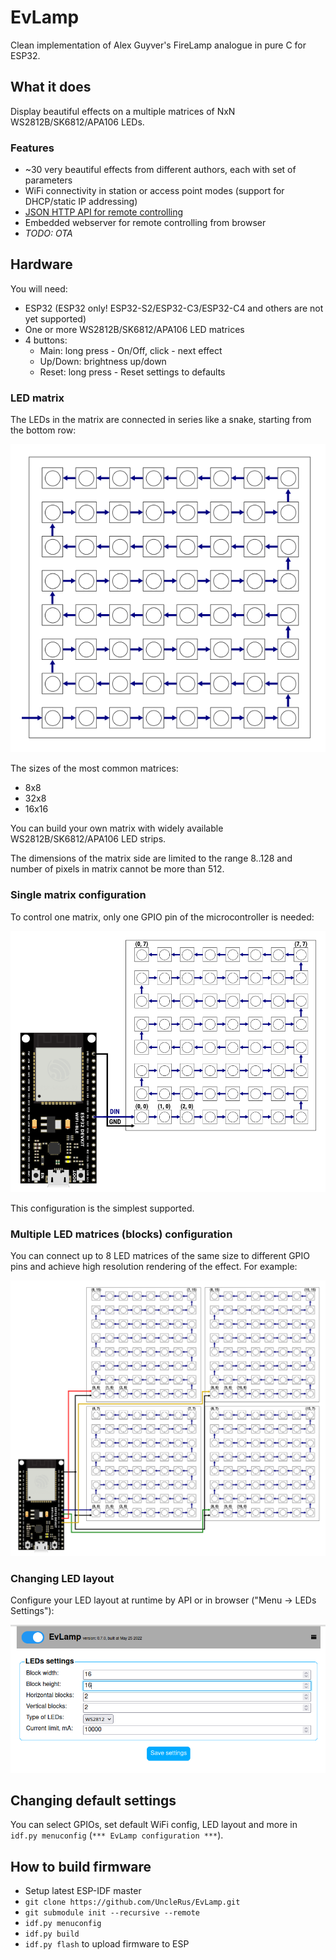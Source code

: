 # EvLamp

Clean implementation of Alex Guyver's FireLamp analogue in pure C for ESP32.

## What it does

Display beautiful effects on a multiple matrices of NxN WS2812B/SK6812/APA106 LEDs.

### Features

- ~30 very beautiful effects from different authors, each with set of parameters
- WiFi connectivity in station or access point modes (support for DHCP/static IP addressing)
- [JSON HTTP API for remote controlling](API.md)
- Embedded webserver for remote controlling from browser
- *TODO: OTA*

## Hardware

You will need:

- ESP32 (ESP32 only! ESP32-S2/ESP32-C3/ESP32-C4 and others are not yet supported)
- One or more WS2812B/SK6812/APA106 LED matrices
- 4 buttons:
	- Main: long press - On/Off, click - next effect
	- Up/Down: brightness up/down
	- Reset: long press - Reset settings to defaults

### LED matrix

The LEDs in the matrix are connected in series like a snake, starting from the bottom row:

![8x8 matrix](images/8x8_matrix.png)

The sizes of the most common matrices:
- 8x8
- 32x8
- 16x16

You can build your own matrix with widely available WS2812B/SK6812/APA106 LED strips.

The dimensions of the matrix side are limited to the range 8..128 and
number of pixels in matrix cannot be more than 512.

### Single matrix configuration

To control one matrix, only one GPIO pin of the microcontroller is needed:

![Single matrix](images/single_block.png)

This configuration is the simplest supported.  

### Multiple LED matrices (blocks) configuration

You can connect up to 8 LED matrices of the same size to different GPIO pins and achieve high resolution
rendering of the effect. For example:

![4 blocks configuration example](images/2x2_blocks.png)

### Changing LED layout

Configure your LED layout at runtime by API or in browser ("Menu -> LEDs Settings"):

![LED layout configuration](images/led_config.png)

## Changing default settings 

You can select GPIOs, set default WiFi config, LED layout and more in `idf.py menuconfig`
(`*** EvLamp configuration ***`). 

## How to build firmware

- Setup latest ESP-IDF master
- `git clone https://github.com/UncleRus/EvLamp.git`
- `git submodule init --recursive --remote`
- `idf.py menuconfig`
- `idf.py build`
- `idf.py flash` to upload firmware to ESP

